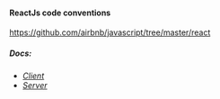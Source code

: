 #### ReactJs code conventions
https://github.com/airbnb/javascript/tree/master/react

##### _Docs:_
- _[Client](./client/Readme.md)_
- _[Server](./server/Readme.md)_
